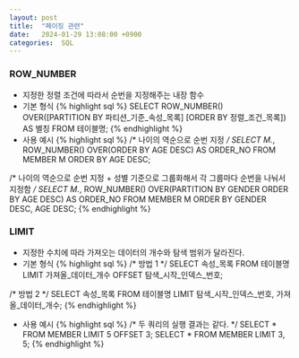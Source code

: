 ```yaml
---
layout: post
title:  "페이징 관련"
date:   2024-01-29 13:08:00 +0900
categories:  SQL
---
```


### ROW_NUMBER

- 지정한 정렬 조건에 따라서 순번을 지정해주는 내장 함수
- 기본 형식
{% highlight sql %}
SELECT
    ROW_NUMBER() OVER([PARTITION BY 파티션_기준_속성_목록] [ORDER BY 정렬_조건_목록]) AS 별칭
FROM
    테이블명;
{% endhighlight %}
- 사용 예시
{% highlight sql %}
/* 나이의 역순으로 순번 지정 */
SELECT
    M.*,
    ROW_NUMBER() OVER(ORDER BY AGE DESC) AS ORDER_NO
FROM
    MEMBER M
ORDER BY
    AGE DESC;

/*
    나이의 역순으로 순번 지정 + 성별 기준으로 그룹화해서 각 그룹마다 순번을 나눠서 지정함
*/
SELECT
    M.*,
    ROW_NUMBER() OVER(PARTITION BY GENDER ORDER BY AGE DESC) AS ORDER_NO
FROM
    MEMBER M
ORDER BY
    GENDER DESC,
    AGE DESC;
{% endhighlight %}

### LIMIT

- 지정한 수치에 따라 가져오는 데이터의 개수와 탐색 범위가 달라진다.
- 기본 형식
{% highlight sql %}
/* 방법 1 */
SELECT
    속성_목록
FROM
    테이블명
LIMIT 가져올_데이터_개수
OFFSET 탐색_시작_인덱스_번호;

/* 방법 2 */
SELECT
    속성_목록
FROM
    테이블명
LIMIT 탐색_시작_인덱스_번호, 가져올_데이터_개수;
{% endhighlight %}
- 사용 예시
{% highlight sql %}
/* 두 쿼리의 실행 결과는 같다. */
SELECT * FROM MEMBER LIMIT 5 OFFSET 3;
SELECT * FROM MEMBER LIMIT 3, 5;
{% endhighlight %}